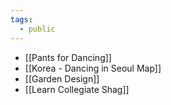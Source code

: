 ```yaml
---
tags:
  - public
---
```

- [[Pants for Dancing]]
- [[Korea - Dancing in Seoul Map]]
- [[Garden Design]]
- [[Learn Collegiate Shag]]

